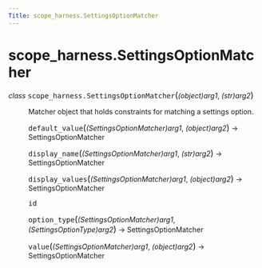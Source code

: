 ```yaml
---
Title: scope_harness.SettingsOptionMatcher
---
```


# scope_harness.SettingsOptionMatcher

<dl class="class">
<dt id="scope_harness.SettingsOptionMatcher">
<em class="property">class </em><tt class="descclassname">scope_harness.</tt><tt class="descname">SettingsOptionMatcher</tt><big>(</big><em>(object)arg1</em>, <em>(str)arg2</em><big>)</big><a class="headerlink" href="#scope_harness.SettingsOptionMatcher" title="Permalink to this definition"></a></dt>
<dd><p>Matcher object that holds constraints for matching a settings option.</p>
<dl class="method">
<dt id="scope_harness.SettingsOptionMatcher.default_value">
<tt class="descname">default_value</tt><big>(</big><em>(SettingsOptionMatcher)arg1</em>, <em>(object)arg2</em><big>)</big> &rarr; SettingsOptionMatcher<a class="headerlink" href="#scope_harness.SettingsOptionMatcher.default_value" title="Permalink to this definition"></a></dt>
<dd></dd></dl>
<dl class="method">
<dt id="scope_harness.SettingsOptionMatcher.display_name">
<tt class="descname">display_name</tt><big>(</big><em>(SettingsOptionMatcher)arg1</em>, <em>(str)arg2</em><big>)</big> &rarr; SettingsOptionMatcher<a class="headerlink" href="#scope_harness.SettingsOptionMatcher.display_name" title="Permalink to this definition"></a></dt>
<dd></dd></dl>
<dl class="method">
<dt id="scope_harness.SettingsOptionMatcher.display_values">
<tt class="descname">display_values</tt><big>(</big><em>(SettingsOptionMatcher)arg1</em>, <em>(object)arg2</em><big>)</big> &rarr; SettingsOptionMatcher<a class="headerlink" href="#scope_harness.SettingsOptionMatcher.display_values" title="Permalink to this definition"></a></dt>
<dd></dd></dl>
<dl class="attribute">
<dt id="scope_harness.SettingsOptionMatcher.id">
<tt class="descname">id</tt><a class="headerlink" href="#scope_harness.SettingsOptionMatcher.id" title="Permalink to this definition"></a></dt>
<dd></dd></dl>
<dl class="method">
<dt id="scope_harness.SettingsOptionMatcher.option_type">
<tt class="descname">option_type</tt><big>(</big><em>(SettingsOptionMatcher)arg1</em>, <em>(SettingsOptionType)arg2</em><big>)</big> &rarr; SettingsOptionMatcher<a class="headerlink" href="#scope_harness.SettingsOptionMatcher.option_type" title="Permalink to this definition"></a></dt>
<dd></dd></dl>
<dl class="method">
<dt id="scope_harness.SettingsOptionMatcher.value">
<tt class="descname">value</tt><big>(</big><em>(SettingsOptionMatcher)arg1</em>, <em>(object)arg2</em><big>)</big> &rarr; SettingsOptionMatcher<a class="headerlink" href="#scope_harness.SettingsOptionMatcher.value" title="Permalink to this definition"></a></dt>
<dd></dd></dl>
</dd></dl>
